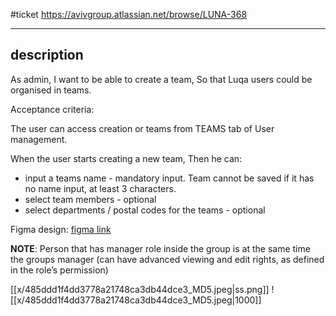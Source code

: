 #ticket 
https://avivgroup.atlassian.net/browse/LUNA-368
___
## description

As admin, 
I want to be able to create a team, 
So that Luqa users could be organised in teams.

Acceptance criteria:

The user can access creation or teams from TEAMS tab of User management.

When the user starts creating a new team, 
Then he can:
- input a teams name - mandatory input. Team cannot be saved if it has no name input, at least 3 characters.
- select team members - optional
- select departments / postal codes for the teams - optional

Figma design: 
[figma link](https://www.figma.com/design/adnxuwYgX04UHGq6KtxmK4/Seller-Lead-CRM?node-id=242-72537&p=f&t=y9Z4rGIQhwjepIRC-0 )

**NOTE**: 
Person that has manager role inside the group is at the same time the groups manager (can have advanced viewing and edit rights, as defined in the role’s permission)

[[x/485ddd1f4dd3778a21748ca3db44dce3_MD5.jpeg|ss.png]]
![[x/485ddd1f4dd3778a21748ca3db44dce3_MD5.jpeg|1000]]
